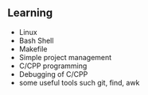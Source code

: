 ## Learning 
- Linux
- Bash Shell
- Makefile
- Simple project management
- C/CPP programming
- Debugging of C/CPP
- some useful tools such git, find, awk


